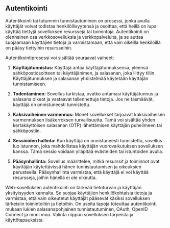 ## Autentikointi
Autentikointi tai tutummin tunnistautuminen on prosessi, jonka avulla käyttäjät voivat todistaa henkilöllisyytensä ja osoittaa, että heillä on lupa käyttää tiettyjä sovelluksen resursseja tai toimintoja. Autentikointi on olennainen osa verkkosovelluksia ja verkkopalveluita, ja se auttaa suojaamaan käyttäjien tietoja ja varmistamaan, että vain oikeilla henkilöillä on pääsy tiettyihin resursseihin.

Autentikointiprosessi voi sisältää seuraavat vaiheet:

1. **Käyttäjätunnistus:** Käyttäjä antaa käyttäjätunnuksensa, yleensä sähköpostiosoitteen tai käyttäjänimen, ja salasanan, joka liittyy tiliin. Käyttäjätunnuksen ja salasanan yhdistelmää käytetään käyttäjän tunnistamiseen.

2. **Todentaminen:** Sovellus tarkistaa, ovatko antamasi käyttäjätunnus ja salasana oikeat ja vastaavat tallennettuja tietoja. Jos ne täsmäävät, käyttäjä on onnistuneesti tunnistettu.

3. **Kaksivaiheinen varmennus:** Monet sovellukset tarjoavat kaksivaiheisen varmennuksen lisäkerroksen turvallisuutta. Tämä voi sisältää yhden kertakäyttöisen salasanan (OTP) lähettämisen käyttäjän puhelimeen tai sähköpostiin.

4. **Sessioiden hallinta:** Kun käyttäjä on onnistuneesti tunnistettu, sovellus luo istunnon, joka mahdollistaa käyttäjän vuorovaikutuksen sovelluksen kanssa. Tämä sessio voidaan ylläpitää evästeiden tai istuntoiden avulla.

5. **Pääsynhallinta:** Sovellus määrittelee, mitkä resurssit ja toiminnot ovat käyttäjän käytettävissä hänen tunnistautumisen ja oikeuksien perusteella. Pääsynhallinta varmistaa, että käyttäjä ei voi käyttää resursseja, joihin hänellä ei ole oikeutta.

Web-sovelluksen autentikointi on tärkeää tietoturvan ja käyttäjän yksityisyyden kannalta. Se suojaa käyttäjien henkilökohtaisia tietoja ja varmistaa, että vain oikeutetut käyttäjät pääsevät käsiksi sovelluksen tärkeisiin toimintoihin ja tietoihin. On useita tapoja toteuttaa autentikointi, mukaan lukien salasanapohjainen tunnistautuminen, OAuth, OpenID Connect ja moni muu. Valinta riippuu sovelluksen tarpeista ja käyttötapauksista.
